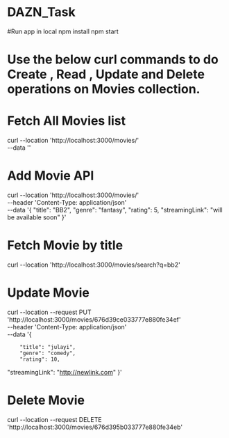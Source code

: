 # DAZN_Task

#Run app in local
npm install
npm start

# Use the below curl commands to do Create , Read , Update and Delete operations on Movies collection.

# Fetch All Movies list 
curl --location 'http://localhost:3000/movies/' \
--data ''

# Add Movie API
curl --location 'http://localhost:3000/movies/' \
--header 'Content-Type: application/json' \
--data '{
    "title": "BB2", 
    "genre": "fantasy", 
    "rating": 5, 
    "streamingLink": "will be available soon"
}'

# Fetch Movie by title
curl --location 'http://localhost:3000/movies/search?q=bb2'

# Update Movie 
curl --location --request PUT 'http://localhost:3000/movies/676d39ce033777e880fe34ef' \
--header 'Content-Type: application/json' \
--data '{
        
        "title": "julayi",
        "genre": "comedy",
        "rating": 10,
  "streamingLink": "http://newlink.com"
    }'

# Delete Movie
curl --location --request DELETE 'http://localhost:3000/movies/676d395b033777e880fe34eb'



